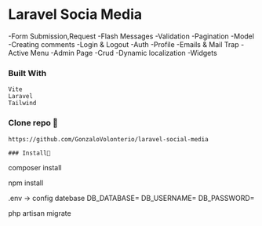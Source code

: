 
# Laravel Socia Media

-Form Submission,Request
-Flash Messages
-Validation
-Pagination
-Model
-Creating comments
-Login & Logout
-Auth
-Profile
-Emails & Mail Trap
-Active Menu
-Admin Page
-Crud
-Dynamic localization
-Widgets

 ### Built With

```
Vite
Laravel
Tailwind
```

### Clone repo 🔧

```
https://github.com/GonzaloVolonterio/laravel-social-media

### Install🔧

```
composer install

npm install 

.env -> config datebase
DB_DATABASE=
DB_USERNAME=
DB_PASSWORD=

php artisan migrate

```

